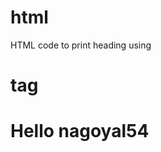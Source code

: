 # html
HTML code to print heading using <h1> tag
<!DOCTYPE html>
<html>
<head>
	<title>
		HTML WEBPAGE
	</title>
</head>
<body>
<h1>Hello nagoyal54</h1>
</body>
</html>
